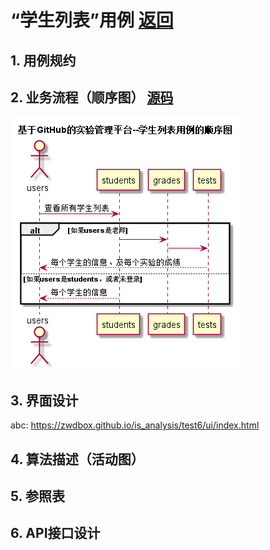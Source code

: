﻿<!-- markdownlint-disable MD033-->
<!-- 禁止MD033类型的警告 https://www.npmjs.com/package/markdownlint -->

# “学生列表”用例 [返回](./README.md)
## 1. 用例规约

## 2. 业务流程（顺序图） [源码](../../../test6/src/sequence学生列表.puml)
![sequence1](./sequence学生列表.png) 

## 3. 界面设计
abc: https://zwdbox.github.io/is_analysis/test6/ui/index.html

## 4. 算法描述（活动图）

## 5. 参照表

## 6. API接口设计